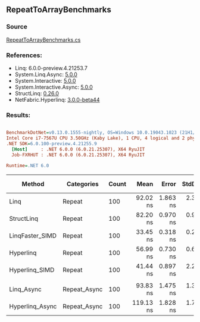 ﻿## RepeatToArrayBenchmarks

### Source
[RepeatToArrayBenchmarks.cs](../NetFabric.Hyperlinq.Benchmarks/Benchmarks/RepeatToArrayBenchmarks.cs)

### References:
- Linq: 6.0.0-preview.4.21253.7
- System.Linq.Async: [5.0.0](https://www.nuget.org/packages/System.Linq.Async/5.0.0)
- System.Interactive: [5.0.0](https://www.nuget.org/packages/System.Interactive/5.0.0)
- System.Interactive.Async: [5.0.0](https://www.nuget.org/packages/System.Interactive.Async/5.0.0)
- StructLinq: [0.26.0](https://www.nuget.org/packages/StructLinq/0.26.0)
- NetFabric.Hyperlinq: [3.0.0-beta44](https://www.nuget.org/packages/NetFabric.Hyperlinq/3.0.0-beta44)

### Results:
``` ini

BenchmarkDotNet=v0.13.0.1555-nightly, OS=Windows 10.0.19043.1023 (21H1/May2021Update)
Intel Core i7-7567U CPU 3.50GHz (Kaby Lake), 1 CPU, 4 logical and 2 physical cores
.NET SDK=6.0.100-preview.4.21255.9
  [Host]     : .NET 6.0.0 (6.0.21.25307), X64 RyuJIT
  Job-FXRHUT : .NET 6.0.0 (6.0.21.25307), X64 RyuJIT

Runtime=.NET 6.0  

```
|          Method |   Categories | Count |      Mean |    Error |   StdDev |    Median | Ratio | RatioSD |  Gen 0 | Gen 1 | Gen 2 | Allocated |
|---------------- |------------- |------ |----------:|---------:|---------:|----------:|------:|--------:|-------:|------:|------:|----------:|
|            Linq |       Repeat |   100 |  92.02 ns | 1.863 ns | 2.356 ns |  91.28 ns |  1.00 |    0.00 | 0.2180 |     - |     - |     456 B |
|      StructLinq |       Repeat |   100 |  82.20 ns | 0.970 ns | 0.907 ns |  81.84 ns |  0.89 |    0.03 | 0.2142 |     - |     - |     448 B |
| LinqFaster_SIMD |       Repeat |   100 |  33.45 ns | 0.318 ns | 0.282 ns |  33.40 ns |  0.36 |    0.01 | 0.2027 |     - |     - |     424 B |
|       Hyperlinq |       Repeat |   100 |  56.99 ns | 0.730 ns | 0.683 ns |  56.87 ns |  0.62 |    0.02 | 0.2027 |     - |     - |     424 B |
|  Hyperlinq_SIMD |       Repeat |   100 |  41.44 ns | 0.897 ns | 2.266 ns |  40.31 ns |  0.45 |    0.03 | 0.2027 |     - |     - |     424 B |
|                 |              |       |           |          |          |           |       |         |        |       |       |           |
|      Linq_Async | Repeat_Async |   100 |  93.83 ns | 1.475 ns | 1.379 ns |  94.28 ns |  1.00 |    0.00 | 0.2257 |     - |     - |     472 B |
| Hyperlinq_Async | Repeat_Async |   100 | 119.13 ns | 1.828 ns | 1.710 ns | 119.07 ns |  1.27 |    0.03 | 0.2027 |     - |     - |     424 B |
